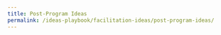 ```yaml
---
title: Post-Program Ideas
permalink: /ideas-playbook/facilitation-ideas/post-program-ideas/
---
```

